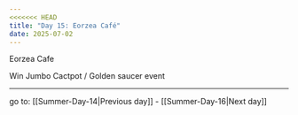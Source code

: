 ```yaml
---
<<<<<<< HEAD
title: "Day 15: Eorzea Café"
date: 2025-07-02
---
```

Eorzea Cafe

Win Jumbo Cactpot / Golden saucer event

---

go to: [[Summer-Day-14|Previous day]] - [[Summer-Day-16|Next day]]
